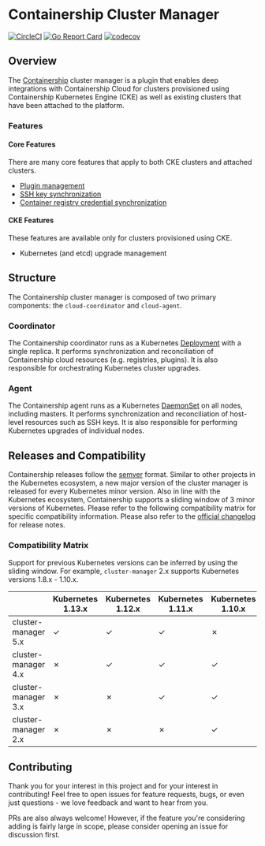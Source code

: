 # Containership Cluster Manager

[![CircleCI](https://circleci.com/gh/containership/cluster-manager.svg?style=svg)](https://circleci.com/gh/containership/cluster-manager)
[![Go Report Card](https://goreportcard.com/badge/github.com/containership/cluster-manager)](https://goreportcard.com/report/github.com/containership/cluster-manager)
[![codecov](https://codecov.io/gh/containership/cluster-manager/branch/master/graph/badge.svg)](https://codecov.io/gh/containership/cluster-manager)

## Overview

The [Containership][containership] cluster manager is a plugin that enables deep integrations with Containership Cloud for clusters provisioned using Containership Kubernetes Engine (CKE) as well as existing clusters that have been attached to the platform.

### Features

#### Core Features

There are many core features that apply to both CKE clusters and attached clusters.

- [Plugin management][plugins]
- [SSH key synchronization][ssh-keys]
- [Container registry credential synchronization][registries]

#### CKE Features

These features are available only for clusters provisioned using CKE.

- Kubernetes (and etcd) upgrade management

## Structure

The Containership cluster manager is composed of two primary components: the `cloud-coordinator` and `cloud-agent`.

### Coordinator

The Containership coordinator runs as a Kubernetes [Deployment][deployment] with a single replica.
It performs synchronization and reconciliation of Containership cloud resources (e.g. registries, plugins).
It is also responsible for orchestrating Kubernetes cluster upgrades.

### Agent

The Containership agent runs as a Kubernetes [DaemonSet][daemonset] on all nodes, including masters.
It performs synchronization and reconciliation of host-level resources such as SSH keys.
It is also responsible for performing Kubernetes upgrades of individual nodes.

## Releases and Compatibility

Containership releases follow the [semver](https://semver.org/) format.
Similar to other projects in the Kubernetes ecosystem, a new major version of the cluster manager is released for every Kubernetes minor version.
Also in line with the Kubernetes ecosystem, Containership supports a sliding window of 3 minor versions of Kubernetes.
Please refer to the following compatibility matrix for specific compatibility information.
Please also refer to the [official changelog][cluster-management-changelog] for release notes.

### Compatibility Matrix

Support for previous Kubernetes versions can be inferred by using the sliding window.
For example, `cluster-manager` 2.x supports Kubernetes versions 1.8.x - 1.10.x.

|                     | Kubernetes 1.13.x | Kubernetes 1.12.x | Kubernetes 1.11.x | Kubernetes 1.10.x |
|---------------------|-------------------|-------------------|-------------------|-------------------|
| cluster-manager 5.x | ✓                 | ✓                 | ✓                 | ✗                 |
| cluster-manager 4.x | ✗                 | ✓                 | ✓                 | ✓                 |
| cluster-manager 3.x | ✗                 | ✗                 | ✓                 | ✓                 |
| cluster-manager 2.x | ✗                 | ✗                 | ✗                 | ✓                 |


## Contributing
Thank you for your interest in this project and for your interest in contributing! Feel free to open issues for feature requests, bugs, or even just questions - we love feedback and want to hear from you.

PRs are also always welcome! However, if the feature you're considering adding is fairly large in scope, please consider opening an issue for discussion first.

[containership]: https://containership.io/
[plugins]: https://docs.containership.io/getting-started/attach-cluster/containership-plugins
[ssh-keys]: https://docs.containership.io/getting-started/account-and-organization/managing-ssh-keys
[registries]: https://docs.containership.io/getting-started/account-and-organization/managing-image-registry-credentials
[deployment]: https://kubernetes.io/docs/concepts/workloads/controllers/deployment/
[daemonset]: https://kubernetes.io/docs/concepts/workloads/controllers/daemonset/
[cluster-management-changelog]: https://github.com/containership/plugins-changelog/blob/master/cluster_management/containership/CHANGELOG.md
